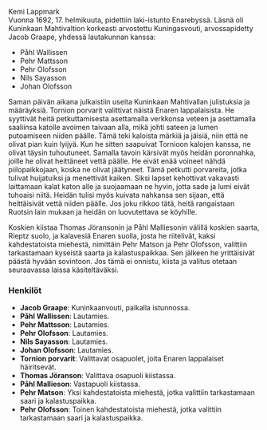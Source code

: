 Kemi Lappmark<br>
Vuonna 1692, 17. helmikuuta, pidettiin laki-istunto Enarebyssä. Läsnä oli Kuninkaan Mahtivaltion korkeasti arvostettu Kuningasvouti, arvossapidetty Jacob Graape, yhdessä lautakunnan kanssa:

- Påhl Wallissen
- Pehr Mattsson
- Pehr Olofsson
- Nils Sayasson
- Johan Olofsson

Saman päivän aikana julkaistiin useita Kuninkaan Mahtivallan julistuksia ja määräyksiä. Tornion porvarit valittivat näistä Enaren lappalaisista. He syyttivät heitä petkuttamisesta asettamalla verkkonsa veteen ja asettamalla saaliinsa katolle avoimen taivaan alla, mikä johti sateen ja lumen putoamiseen niiden päälle. Tämä teki kaloista märkiä ja jäisiä, niin että ne olivat pian kuin lyijyä. Kun he sitten saapuivat Tornioon kalojen kanssa, ne olivat täysin tuhoutuneet. Samalla tavoin kärsivät myös heidän poronnahka, joille he olivat heittäneet vettä päälle. He eivät enää voineet nähdä piilopaikkojaan, koska ne olivat jäätyneet. Tämä petkutti porvareita, jotka tulivat huijatuiksi ja menettivät kaiken. Siksi lapset kehottivat vakavasti laittamaan kalat katon alle ja suojaamaan ne hyvin, jotta sade ja lumi eivät tuhoaisi niitä. Heidän tulisi myös kuivata nahkansa sen sijaan, että heittäisivät vettä niiden päälle. Jos joku rikkoo tätä, heitä rangaistaan Ruotsin lain mukaan ja heidän on luovutettava se köyhille.

Koskien kiistaa Thomas Jöransonin ja Påhl Malliesonin välillä koskien saarta, Rieptz suolo, ja kalavesiä Enaren suolla, josta he riitelivät, kaksi kahdestatoista miehestä, nimittäin Pehr Matson ja Pehr Olofsson, valittiin tarkastamaan kyseistä saarta ja kalastuspaikkaa. Sen jälkeen he yrittäisivät päästä hyvään sovintoon. Jos tämä ei onnistu, kiista ja valitus otetaan seuraavassa laissa käsiteltäväksi.

### Henkilöt

- **Jacob Graape**: Kuninkaanvouti, paikalla istunnossa.
- **Påhl Wallissen**: Lautamies.
- **Pehr Mattsson**: Lautamies.
- **Pehr Olofsson**: Lautamies.
- **Nils Sayasson**: Lautamies.
- **Johan Olofsson**: Lautamies.
- **Tornion porvarit**: Valittavat osapuolet, joita Enaren lappalaiset häiritsevät.
- **Thomas Jöranson**: Valittava osapuoli kiistassa.
- **Påhl Mallieson**: Vastapuoli kiistassa.
- **Pehr Matson**: Yksi kahdestatoista miehestä, jotka valittiin tarkastamaan saari ja kalastuspaikka.
- **Pehr Olofsson**: Toinen kahdestatoista miehestä, jotka valittiin tarkastamaan saari ja kalastuspaikka.